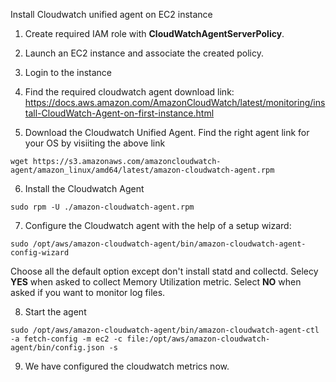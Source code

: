 Install Cloudwatch unified agent on EC2 instance

1)  Create required IAM role with **CloudWatchAgentServerPolicy**.

2) Launch an EC2 instance and associate the created policy.

3) Login to the instance

4) Find the required cloudwatch agent download link:
https://docs.aws.amazon.com/AmazonCloudWatch/latest/monitoring/install-CloudWatch-Agent-on-first-instance.html

5) Download the Cloudwatch Unified Agent. Find the right agent link for your OS by visiiting the above link
```console
wget https://s3.amazonaws.com/amazoncloudwatch-agent/amazon_linux/amd64/latest/amazon-cloudwatch-agent.rpm
```


6) Install the Cloudwatch Agent
```console
sudo rpm -U ./amazon-cloudwatch-agent.rpm
```

7) Configure the Cloudwatch agent with the help of a setup wizard:

```console
sudo /opt/aws/amazon-cloudwatch-agent/bin/amazon-cloudwatch-agent-config-wizard
```

Choose all the default option except don't install statd and collectd. Selecy **YES** when asked to collect Memory Utilization metric.  Select **NO** when asked if you want to monitor log files.

8) Start the agent


```console
sudo /opt/aws/amazon-cloudwatch-agent/bin/amazon-cloudwatch-agent-ctl -a fetch-config -m ec2 -c file:/opt/aws/amazon-cloudwatch-agent/bin/config.json -s
```

9) We have configured the cloudwatch metrics now.
